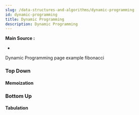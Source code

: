 ```yaml
---
slug: /data-structures-and-algorithms/dynamic-programming
id: dynamic-programming
title: Dynamic Programming
description: Dynamic Programming
---
```


**Main Source :**

- 

Dynamic Programming page
example fibonacci

### Top Down

#### Memoization

### Bottom Up

#### Tabulation
